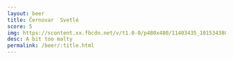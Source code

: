 ```yaml
---
layout: beer
title: Černovar  Svetlé
score: 5
img: https://scontent.xx.fbcdn.net/v/t1.0-0/p480x480/11403435_10153438035523745_1440324413921244933_n.jpg?oh=e02741f61450e83d81c0f7437e57d711&oe=5896370F
desc: A bit too malty
permalink: /beer/:title.html
---
```

